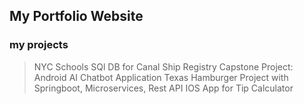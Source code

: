 ## My Portfolio Website
### my projects
  > NYC Schools
  > SQl DB for Canal Ship Registry
  > Capstone Project: Android AI Chatbot Application
  > Texas Hamburger Project with Springboot, Microservices, Rest API
  > IOS App for Tip Calculator
